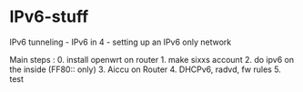 IPv6-stuff
==========

IPv6 tunneling - IPv6 in 4 - setting up an IPv6 only network

Main steps : 
0. install openwrt on router 1. make sixxs account 2. do ipv6 on the inside (FF80:: only) 3. Aiccu on Router 4. DHCPv6,  radvd, fw rules 5. test